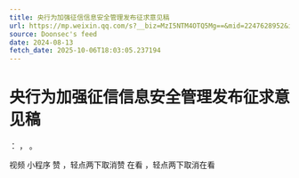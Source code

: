 ```yaml
---
title: 央行为加强征信信息安全管理发布征求意见稿
url: https://mp.weixin.qq.com/s?__biz=MzI5NTM4OTQ5Mg==&mid=2247628952&idx=1&sn=a4872de653324dadb836ae3c4c41aae7
source: Doonsec's feed
date: 2024-08-13
fetch_date: 2025-10-06T18:03:05.237194
---
```


# 央行为加强征信信息安全管理发布征求意见稿

：
，
。

视频
小程序
赞
，轻点两下取消赞
在看
，轻点两下取消在看